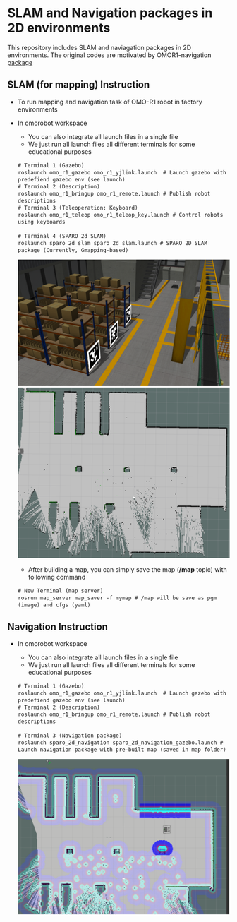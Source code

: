 # SLAM and Navigation packages in 2D environments
This repository includes SLAM and naviagation packages in 2D environments.
The original codes are motivated by OMOR1-navigation [package](https://github.com/omorobot/omo_r1)

## SLAM (for mapping) Instruction
 - To run mapping and navigation task of OMO-R1 robot in factory environments
 - In omorobot workspace
   - You can also integrate all launch files in a single file
   - We just run all launch files all different terminals for some educational purposes
    ~~~
    # Terminal 1 (Gazebo)
    roslaunch omo_r1_gazebo omo_r1_yjlink.launch  # Launch gazebo with predefiend gazebo env (see launch)
    # Terminal 2 (Description)
    roslaunch omo_r1_bringup omo_r1_remote.launch # Publish robot descriptions
    # Terminal 3 (Teleoperation: Keyboard)
    roslaunch omo_r1_teleop omo_r1_teleop_key.launch # Control robots using keyboards

    # Terminal 4 (SPARO 2d SLAM)
    roslaunch sparo_2d_slam sparo_2d_slam.launch # SPARO 2D SLAM package (Currently, Gmapping-based)
    ~~~

    ![Gazebo](./images/yj_factory_simple.png)
    ![savedmap](./images/sample_map.png)

   - After building a map, you can simply save the map (__/map__ topic) with following command
    ~~~
    # New Terminal (map server)
    rosrun map_server map_saver -f mymap # /map will be save as pgm (image) and cfgs (yaml)
    ~~~

    

## Navigation Instruction
 - In omorobot workspace
   - You can also integrate all launch files in a single file
   - We just run all launch files all different terminals for some educational purposes
    ~~~
    # Terminal 1 (Gazebo)
    roslaunch omo_r1_gazebo omo_r1_yjlink.launch  # Launch gazebo with predefiend gazebo env (see launch)
    # Terminal 2 (Description)
    roslaunch omo_r1_bringup omo_r1_remote.launch # Publish robot descriptions

    # Terminal 3 (Navigation package)
    roslaunch sparo_2d_navigation sparo_2d_navigation_gazebo.launch # Launch navigation package with pre-built map (saved in map folder)
    ~~~

    ![savedmap](./images/navigation.png)




